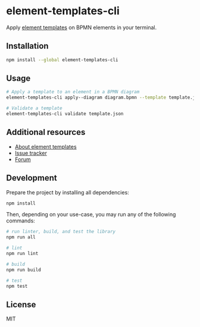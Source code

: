 # element-templates-cli

Apply [element templates](https://github.com/bpmn-io/element-templates) on BPMN elements in your terminal.

## Installation

```sh
npm install --global element-templates-cli
```

## Usage

```sh
# Apply a template to an element in a BPMN diagram
element-templates-cli apply--diagram diagram.bpmn --template template.json --element ServiceTask --output diagram_2.bpmn

# Validate a template
element-templates-cli validate template.json
```

## Additional resources

* [About element templates](https://github.com/bpmn-io/element-templates)
* [Issue tracker](https://github.com/bpmn-io/element-templates-cli/issues)
* [Forum](https://forum.bpmn.io)

## Development

Prepare the project by installing all dependencies:

```sh
npm install
```

Then, depending on your use-case, you may run any of the following commands:

```sh
# run linter, build, and test the library
npm run all

# lint
npm run lint

# build
npm run build

# test
npm test
```

## License

MIT
